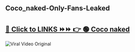 
 ## Coco_naked-Only-Fans-Leaked

# <h2><a href="https://clipsfans.com/Coco_naked&ref=git">🔗 Click to LINKS ⏩⏩ 👉 🟢 Coco naked </a></h2>

<a href="https://clipsfans.com/Coco_naked&ref=git" rel="nofollow" data-target="animated-image.originalLink"><img src="https://i.ibb.co.com/xMMVF88/686577567.gif" alt="Viral Video Original" style="max-width: 100%; display: inline-block;" data-target="animated-image.originalImage"></a>

